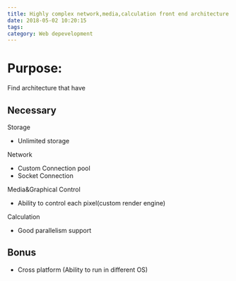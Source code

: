 ```yaml
---
title: Highly complex network,media,calculation front end architecture
date: 2018-05-02 10:20:15
tags:
category: Web depevelopment
---
```


# Purpose:

Find architecture that have

## Necessary

Storage

* Unlimited storage

Network

* Custom Connection pool
* Socket Connection

Media&Graphical Control

* Ability to control each pixel(custom render engine)

Calculation

* Good parallelism support

## Bonus

* Cross platform (Ability to run in different OS)
